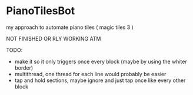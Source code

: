 # PianoTilesBot
my approach to automate piano tiles ( magic tiles 3 )

NOT FINISHED OR RLY WORKING ATM

TODO:
* make it so it only triggers once every block (maybe by using the whiter border)
* multithread, one thread for each line would probably be easier
* tap and hold sections, maybe ignore and just tap once like every other block
